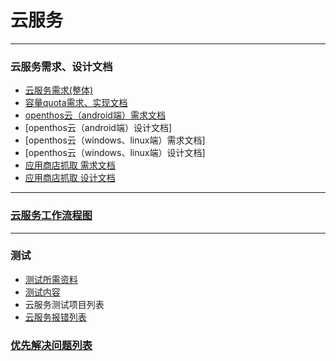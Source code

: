 
# 云服务
***
### 云服务需求、设计文档
- [云服务需求(整体)](https://github.com/openthos/app-testing-results/blob/master/%E6%B5%8B%E8%AF%95%E5%86%85%E5%AE%B9%E5%8F%8A%E7%BB%93%E6%9E%9C/%E5%8A%9F%E8%83%BD%E6%B5%8B%E8%AF%95%E7%9B%B8%E5%85%B3/%E4%BA%91%E6%9C%8D%E5%8A%A1/%E4%BA%91%E6%9C%8D%E5%8A%A1%E5%8A%9F%E8%83%BD%E9%9C%80%E6%B1%82.md)
- [容量quota需求、实现文档](https://github.com/openthos/multiwin-analysis/blob/master/seafile/Seafile%20project%20quota%20implementation.md)
- [openthos云（android端）需求文档](https://github.com/openthos/multiwin-analysis/blob/master/multiwindow/dongpeng/openthos_cloud_desktop_and_mobile_documents.md)
- [openthos云（android端）设计文档]
- [openthos云（windows、linux端）需求文档]
- [openthos云（windows、linux端）设计文档]
- [应用商店抓取 需求文档](https://github.com/Midysen/googleplay/blob/master/需求文档.md)
- [应用商店抓取 设计文档](https://github.com/Midysen/googleplay/blob/master/详细设计.md)
***
### [云服务工作流程图](https://github.com/openthos/multiwin-analysis/tree/master/seafile)

***

### 测试
- [测试所需资料](https://github.com/openthos/app-testing-results/blob/master/%E6%B5%8B%E8%AF%95%E5%86%85%E5%AE%B9%E5%8F%8A%E7%BB%93%E6%9E%9C/%E5%8A%9F%E8%83%BD%E6%B5%8B%E8%AF%95%E7%9B%B8%E5%85%B3/%E4%BA%91%E6%9C%8D%E5%8A%A1/%E4%BA%91%E6%9C%8D%E5%8A%A1%E7%9B%B8%E5%85%B3%E8%B5%84%E6%96%99.md)
- [测试内容](https://github.com/openthos/app-testing-results/blob/master/%E6%B5%8B%E8%AF%95%E5%86%85%E5%AE%B9%E5%8F%8A%E7%BB%93%E6%9E%9C/%E5%8A%9F%E8%83%BD%E6%B5%8B%E8%AF%95%E7%9B%B8%E5%85%B3/%E4%BA%91%E6%9C%8D%E5%8A%A1/%E4%BA%91%E6%9C%8D%E5%8A%A1%E6%B5%8B%E8%AF%95%E5%86%85%E5%AE%B9.md)
- 云服务测试项目列表
- [云服务报错列表](https://github.com/openthos/app-testing-results/blob/master/%E6%B5%8B%E8%AF%95%E5%86%85%E5%AE%B9%E5%8F%8A%E7%BB%93%E6%9E%9C/%E5%8A%9F%E8%83%BD%E6%B5%8B%E8%AF%95%E7%9B%B8%E5%85%B3/%E4%BA%91%E6%9C%8D%E5%8A%A1/%E4%BA%91%E6%9C%8D%E5%8A%A1%E6%8A%A5%E9%94%99%E5%88%97%E8%A1%A8.md)
### [优先解决问题列表](https://github.com/openthos/app-testing-results/blob/master/%E6%B5%8B%E8%AF%95%E5%86%85%E5%AE%B9%E5%8F%8A%E7%BB%93%E6%9E%9C/%E5%8A%9F%E8%83%BD%E6%B5%8B%E8%AF%95%E7%9B%B8%E5%85%B3/%E4%BA%91%E6%9C%8D%E5%8A%A1/%E4%BA%91%E6%9C%8D%E5%8A%A1%E4%BC%98%E5%85%88%E8%A7%A3%E5%86%B3%E9%97%AE%E9%A2%98%E5%88%97%E8%A1%A8.md)
